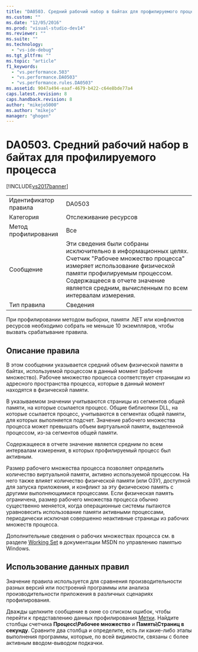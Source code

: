 ```yaml
---
title: "DA0503. Средний рабочий набор в байтах для профилируемого процесса | Microsoft Docs"
ms.custom: ""
ms.date: "12/05/2016"
ms.prod: "visual-studio-dev14"
ms.reviewer: ""
ms.suite: ""
ms.technology: 
  - "vs-ide-debug"
ms.tgt_pltfrm: ""
ms.topic: "article"
f1_keywords: 
  - "vs.performance.503"
  - "vs.performance.DA0503"
  - "vs.performance.rules.DA0503"
ms.assetid: 9047a494-eaaf-4679-b422-c64e8bde77a4
caps.latest.revision: 8
caps.handback.revision: 8
author: "mikejo5000"
ms.author: "mikejo"
manager: "ghogen"
---
```

# DA0503. Средний рабочий набор в байтах для профилируемого процесса
[!INCLUDE[vs2017banner](../code-quality/includes/vs2017banner.md)]

|||  
|-|-|  
|Идентификатор правила|DA0503|  
|Категория|Отслеживание ресурсов|  
|Метод профилирования|Все|  
|Сообщение|Эти сведения были собраны исключительно в информационных целях.  Счетчик "Рабочее множество процесса" измеряет использование физической памяти профилируемым процессом.  Содержащееся в отчете значение является средним, вычисленным по всем интервалам измерения.|  
|Тип правила|Сведения|  
  
 При профилировании методом выборки, памяти .NET или конфликтов ресурсов необходимо собрать не меньше 10 экземпляров, чтобы вызвать срабатывание правила.  
  
## Описание правила  
 В этом сообщении указывается средний объем физической памяти в байтах, используемой процессом в данный момент \(рабочее множество\).  Рабочее множество процесса соответствует страницам из адресного пространства процесса, которые в данный момент находятся в физической памяти.  
  
 В указываемом значении учитываются страницы из сегментов общей памяти, на которые ссылается процесс.  Общие библиотеки DLL, на которые ссылается процесс, учитываются в сегментах общей памяти, для которых выполняется подсчет.  Значение рабочего множества процесса может превышать объем виртуальной памяти, выделенной процессом, из\-за сегментов общей памяти.  
  
 Содержащееся в отчете значение является средним по всем интервалам измерения, в которых профилируемый процесс был активным.  
  
 Размер рабочего множества процесса позволяет определить количество виртуальной памяти, активно используемой процессом.  На него также влияет количество физической памяти \(или ОЗУ\), доступной для запуска приложения, и конфликт за эту физическою память с другими выполняющимися процессами.  Если физическая память ограничена, размер рабочего множества процесса обычно существенно меняется, когда операционные системы пытаются уравновесить использование памяти активными процессами, периодически исключая совершенно неактивные страницы из рабочих множеств процесса.  
  
 Дополнительные сведения о рабочих множествах процесса см. в разделе [Working Set](http://go.microsoft.com/fwlink/?LinkId=177830) в документации MSDN по управлению памятью Windows.  
  
## Использование данных правил  
 Значение правила используется для сравнения производительности разных версий или построений программы или анализа производительности приложения в различных сценариях профилирования.  
  
 Дважды щелкните сообщение в окне со списком ошибок, чтобы перейти к представлению данных профилирования [Метки](../profiling/marks-view.md).  Найдите столбцы счетчика **Процесс\\Рабочее множество** и **Память\\Страниц в секунду**.  Сравните два столбца и определите, есть ли какие\-либо этапы выполнения программы, которые, по всей видимости, связаны с более активным вводом\-выводом подкачки.
